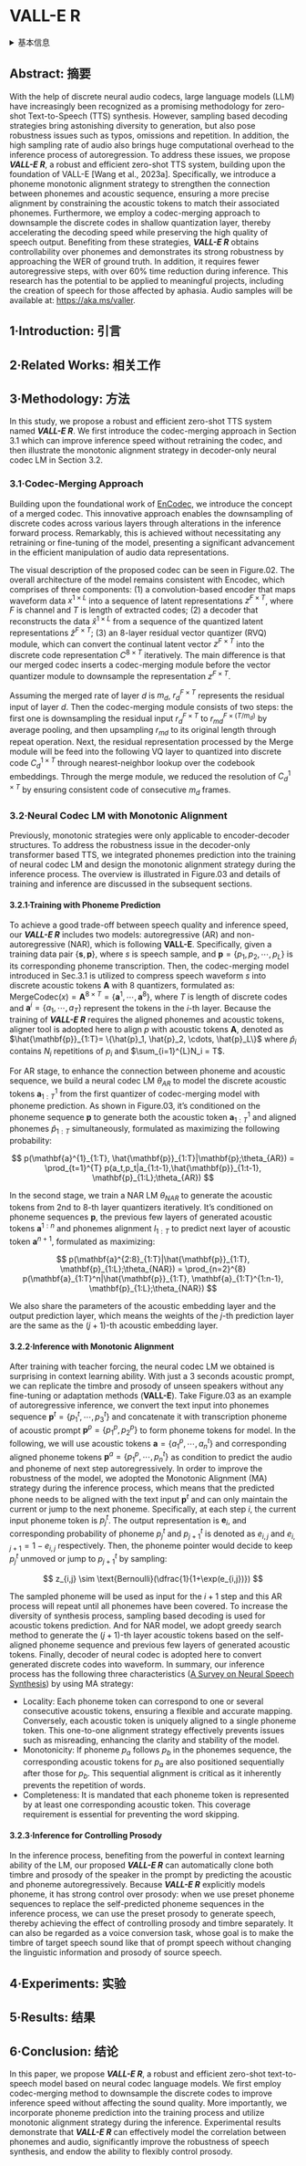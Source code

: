 # VALL-E R

<details>
<summary>基本信息</summary>

- 标题: "VALL-E R: Robust and Efficient Zero-Shot Text-to-Speech Synthesis via Monotonic Alignment"
- 作者:
  - 01 Bing Han
  - 02 Long Zhou (周龙)
  - 03 Shujie Liu (刘树杰)
  - 04 Sanyuan Chen (陈三元)
  - 05 Lingwei Meng
  - 06 Yanming Qian
  - 07 Yanqing Liu
  - 08 Sheng Zhao (赵胜)
  - 09 Jinyu Li (李劲宇)
  - 10 Furu Wei (韦福如)
- 链接:
  - [ArXiv](https://arxiv.org/abs/2406.07855)
  - [Publication]()
  - [Github]()
  - [Demo](https://aka.ms/valler)
- 文件:
  - [ArXiv](_PDF/2406.07855v1__VALL-E_R__Robust_and_Efficient_Zero-Shot_Text-to-Speech_Synthesis_via_Monotonic_Alignment.pdf)
  - [Publication] #TODO

</details>

## Abstract: 摘要

With the help of discrete neural audio codecs, large language models (LLM) have increasingly been recognized as a promising methodology for zero-shot Text-to-Speech (TTS) synthesis.
However, sampling based decoding strategies bring astonishing diversity to generation, but also pose robustness issues such as typos, omissions and repetition.
In addition, the high sampling rate of audio also brings huge computational overhead to the inference process of autoregression.
To address these issues, we propose ***VALL-E R***, a robust and efficient zero-shot TTS system, building upon the foundation of VALL-E [Wang et al., 2023a].
Specifically, we introduce a phoneme monotonic alignment strategy to strengthen the connection between phonemes and acoustic sequence, ensuring a more precise alignment by constraining the acoustic tokens to match their associated phonemes.
Furthermore, we employ a codec-merging approach to downsample the discrete codes in shallow quantization layer, thereby accelerating the decoding speed while preserving the high quality of speech output.
Benefiting from these strategies, ***VALL-E R*** obtains controllability over phonemes and demonstrates its strong robustness by approaching the WER of ground truth.
In addition, it requires fewer autoregressive steps, with over 60% time reduction during inference.
This research has the potential to be applied to meaningful projects, including the creation of speech for those affected by aphasia.
Audio samples will be available at: https://aka.ms/valler.

## 1·Introduction: 引言

## 2·Related Works: 相关工作

## 3·Methodology: 方法

In this study, we propose a robust and efficient zero-shot TTS system named ***VALL-E R***.
We first introduce the codec-merging approach in Section 3.1 which can improve inference speed without retraining the codec, and then illustrate the monotonic alignment strategy in decoder-only neural codec LM in Section 3.2.

### 3.1·Codec-Merging Approach

Building upon the foundational work of [EnCodec](../SpeechCodec/2022.10.24_EnCodec.md), we introduce the concept of a merged codec.
This innovative approach enables the downsampling of discrete codes across various layers through alterations in the inference forward process.
Remarkably, this is achieved without necessitating any retraining or fine-tuning of the model, presenting a significant advancement in the efficient manipulation of audio data representations.

The visual description of the proposed codec can be seen in Figure.02.
The overall architecture of the model remains consistent with Encodec, which comprises of three components:
(1) a convolution-based encoder that maps waveform data $x^{1\times L}$ into a sequence of latent representations $z^{F\times T}$, where $F$ is channel and $T$ is length of extracted codes;
(2) a decoder that reconstructs the data $\hat{x}^{1\times L}$ from a sequence of the quantized latent representations $\hat{z}^{F\times T}$;
(3) an 8-layer residual vector quantizer (RVQ) module, which can convert the continual latent vector $z^{F\times T}$ into the discrete code representation $C^{8\times T}$ iteratively.
The main difference is that our merged codec inserts a codec-merging module before the vector quantizer module to downsample the representation $z^{F\times T}$.

Assuming the merged rate of layer $d$ is $m_d$, $r_{d}^{F\times T}$ represents the residual input of layer $d$.
Then the codec-merging module consists of two steps: the first one is downsampling the residual input $r_{d}^{F\times T}$ to $r_{md}^{F\times (T/m_{d})}$ by average pooling, and then upsampling $r_{md}$ to its original length through repeat operation.
Next, the residual representation processed by the Merge module will be feed into the following VQ layer to quantized into discrete code $C^{1\times T}_{d}$ through nearest-neighbor lookup over the codebook embeddings.
Through the merge module, we reduced the resolution of $C^{1\times T}_{d}$ by ensuring consistent code of consecutive $m_d$ frames.

### 3.2·Neural Codec LM with Monotonic Alignment

Previously, monotonic strategies were only applicable to encoder-decoder structures.
To address the robustness issue in the decoder-only transformer based TTS, we integrated phonemes prediction into the training of neural codec LM and design the monotonic alignment strategy during the inference process.
The overview is illustrated in Figure.03 and details of training and inference are discussed in the subsequent sections.

#### 3.2.1·Training with Phoneme Prediction

To achieve a good trade-off between speech quality and inference speed, our ***VALL-E R*** includes two models: autoregressive (AR) and non-autoregressive (NAR), which is following **VALL-E**.
Specifically, given a training data pair $\{\mathbf{s}, \mathbf{p}\}$, where $s$ is speech sample, and $\mathbf{p} = \{p_1, p_2, \cdots, p_L\}$ is its corresponding phoneme transcription.
Then, the codec-merging model introduced in Sec.3.1 is utilized to compress speech waveform $s$ into discrete acoustic tokens $\mathbf{A}$ with 8 quantizers, formulated as: $\text{MergeCodec}(x) = \mathbf{A}^{8×T}= \{\mathbf{a}^1, \cdots, \mathbf{a}^8\}$, where $T$ is length of discrete codes and $\mathbf{a}^i= \{a_1, \cdots, a_T\}$ represent the tokens in the $i$-th layer.
Because the training of ***VALL-E R*** requires the aligned phonemes and acoustic tokens, aligner tool is adopted here to align $p$ with acoustic tokens $\mathbf{A}$, denoted as $\hat{\mathbf{p}}_{1:T}= \{\hat{p}_1, \hat{p}_2, \cdots, \hat{p}_L\}$ where $\hat{p}_i$ contains $N_i$ repetitions of $p_i$ and $\sum_{i=1}^{L}N_i = T$.

For AR stage, to enhance the connection between phoneme and acoustic sequence, we build a neural codec LM $\theta_{AR}$ to model the discrete acoustic tokens $\mathbf{a}^{1}_{1:T}$ from the first quantizer of codec-merging model with phoneme prediction.
As shown in Figure.03, it’s conditioned on the phoneme sequence $\mathbf{p}$ to generate both the acoustic token $\mathbf{a}^{1}_{1:T}$ and aligned phonemes $\hat{p}_{1:T}$ simultaneously, formulated as maximizing the following probability:

$$
  p(\mathbf{a}^{1}_{1:T}, \hat{\mathbf{p}}_{1:T}|\mathbf{p};\theta_{AR}) = \prod_{t=1}^{T} p(a_t,p_t|a_{1:t-1},\hat{\mathbf{p}}_{1:t-1}, \mathbf{p}_{1:L};\theta_{AR})
$$

In the second stage, we train a NAR LM $\theta_{NAR}$ to generate the acoustic tokens from $2$nd to $8$-th layer quantizers iteratively.
It’s conditioned on phoneme sequences $\mathbf{p}$, the previous few layers of generated acoustic tokens $\mathbf{a}^{1:n}$ and phonemes alignment $l_{1:T}$ to predict next layer of acoustic token $\mathbf{a}^{n+1}$, formulated as maximizing:

$$
  p(\mathbf{a}^{2:8}_{1:T}|\hat{\mathbf{p}}_{1:T}, \mathbf{p}_{1:L};\theta_{NAR}) = \prod_{n=2}^{8} p(\mathbf{a}_{1:T}^n|\hat{\mathbf{p}}_{1:T}, \mathbf{a}_{1:T}^{1:n-1}, \mathbf{p}_{1:L};\theta_{NAR})
$$

We also share the parameters of the acoustic embedding layer and the output prediction layer, which means the weights of the $j$-th prediction layer are the same as the $(j + 1)$-th acoustic embedding layer.

#### 3.2.2·Inference with Monotonic Alignment

After training with teacher forcing, the neural codec LM we obtained is surprising in context learning ability.
With just a 3 seconds acoustic prompt, we can replicate the timbre and prosody of unseen speakers without any fine-tuning or adaptation methods (**VALL-E**).
Take Figure.03 as an example of autoregressive inference, we convert the text input into phonemes sequence $\mathbf{p}^t= \{p^{t}_1, \cdots, p^{t}_3\}$ and concatenate it with transcription phoneme of acoustic prompt $\mathbf{p}^p= \{p^{p}_1, p^{p}_2\}$ to form phoneme tokens for model.
In the following, we will use acoustic tokens $\mathbf{a} = \{a^p_1, \cdots, a^t_n\}$ and corresponding aligned phoneme tokens $\mathbf{p}^a= \{p^p_1, \cdots, p^t_n\}$ as condition to predict the audio and phoneme of next step autoregressively.
In order to improve the robustness of the model, we adopted the Monotonic Alignment (MA) strategy during the inference process, which means that the predicted phone needs to be aligned with the text input $\mathbf{p}^t$ and can only maintain the current or jump to the next phoneme.
Specifically, at each step $i$, the current input phoneme token is $p^t_j$.
The output representation is $\mathbf{e}_i$, and corresponding probability of phoneme $p^t_j$ and $p^t_{j+1}$ is denoted as $e_{i,j}$ and $e_{i,j+1}=1 − e_{i,j}$ respectively.
Then, the phoneme pointer would decide to keep $p^{t}_{j}$ unmoved or jump to $p^{t}_{j+1}$ by sampling:

$$
  z_{i,j} \sim \text{Bernoulli}(\dfrac{1}{1+\exp(e_{i,j})})
$$

The sampled phoneme will be used as input for the $i + 1$ step and this AR process will repeat until all phonemes have been covered.
To increase the diversity of synthesis process, sampling based decoding is used for acoustic tokens prediction.
And for NAR model, we adopt greedy search method to generate the $(j + 1)$-th layer acoustic tokens based on the self-aligned phoneme sequence and previous few layers of generated acoustic tokens.
Finally, decoder of neural codec is adopted here to convert generated discrete codes into waveform.
In summary, our inference process has the following three characteristics ([A Survey on Neural Speech Synthesis](../../Surveys/2021.06.29__Survey__A_Survey_on_Neural_Speech_Synthesis_(63P).md)) by using MA strategy:

- Locality: Each phoneme token can correspond to one or several consecutive acoustic tokens, ensuring a flexible and accurate mapping.
Conversely, each acoustic token is uniquely aligned to a single phoneme token.
This one-to-one alignment strategy effectively prevents issues such as misreading, enhancing the clarity and stability of the model.
- Monotonicity: If phoneme $p_a$ follows $p_b$ in the phonemes sequence, the corresponding acoustic tokens for $p_a$ are also positioned sequentially after those for $p_b$.
This sequential alignment is critical as it inherently prevents the repetition of words.
- Completeness: It is mandated that each phoneme token is represented by at least one corresponding acoustic token.
This coverage requirement is essential for preventing the word skipping.

#### 3.2.3·Inference for Controlling Prosody

In the inference process, benefiting from the powerful in context learning ability of the LM, our proposed ***VALL-E R*** can automatically clone both timbre and prosody of the speaker in the prompt by predicting the acoustic and phoneme autoregressively.
Because ***VALL-E R*** explicitly models phoneme, it has strong control over prosody: when we use preset phoneme sequences to replace the self-predicted phoneme sequences in the inference process, we can use the preset prosody to generate speech, thereby achieving the effect of controlling prosody and timbre separately.
It can also be regarded as a voice conversion task, whose goal is to make the timbre of target speech sound like that of prompt speech without changing the linguistic information and prosody of source speech.

## 4·Experiments: 实验

## 5·Results: 结果

## 6·Conclusion: 结论

In this paper, we propose ***VALL-E R***, a robust and efficient zero-shot text-to-speech model based on neural codec language models.
We first employ codec-merging method to downsample the discrete codes to improve inference speed without affecting the sound quality.
More importantly, we incorporate phoneme prediction into the training process and utilize monotonic alignment strategy during the inference.
Experimental results demonstrate that ***VALL-E R*** can effectively model the correlation between phonemes and audio, significantly improve the robustness of speech synthesis, and endow the ability to flexibly control prosody.
